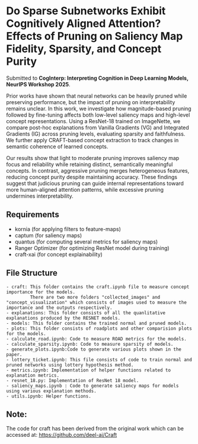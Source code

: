 # Do Sparse Subnetworks Exhibit Cognitively Aligned Attention? Effects of Pruning on Saliency Map Fidelity, Sparsity, and Concept Purity

Submitted to **CogInterp: Interpreting Cognition in Deep Learning Models, NeurIPS Workshop 2025**.

Prior works have shown that neural networks can be heavily pruned while preserving performance, but the impact of pruning on interpretability remains unclear. In this work, we investigate how magnitude-based pruning followed by fine-tuning affects both low-level saliency maps and high-level concept representations. Using a ResNet-18 trained on ImageNette, we compare post-hoc explanations from Vanilla Gradients (VG) and Integrated Gradients (IG) across pruning levels, evaluating sparsity and faithfulness. We further apply CRAFT-based concept extraction to track changes in semantic coherence of learned concepts.

Our results show that light to moderate pruning improves saliency map focus and reliability while retaining distinct, semantically meaningful concepts. In contrast, aggressive pruning merges heterogeneous features, reducing concept purity despite maintaining accuracy. These findings suggest that judicious pruning can guide internal representations toward more human-aligned attention patterns, while excessive pruning undermines interpretability.

## Requirements
- kornia (for applying filters to feature-maps)
- captum (for saliency maps)
- quantus (for computing several metrics for saliency maps)
- Ranger Optimizer (for optimizing ResNet model during training)
- craft-xai (for concept explainability)


## File Structure
    - craft: This folder contains the craft.ipynb file to measure concept importance for the models. 
             There are two more folders "collected_images" and "concept_visualization" which consists of images used to measure the importance and the outputs respectively.
    - explanations: This folder consists of all the quanlitative explanations produced by the RESNET models.
    - models: This folder contains the trained normal and pruned models.
    - plots: This folder consists of roadplots and other comparision plots for the models.
    - calculate_road.ipynb: Code to measure ROAD metrics for the models.
    - calculate_sparsity.ipynb: Code to measure sparsity of models.
    - generate_plots.ipynb:Code to generate various plots shown in the paper.
    - lottery_ticket.ipynb: This file consists of code to train normal and pruned networks using lottery hypothesis method.
    - metrics.ipynb: Implementation of helper functions related to explanation metrics.
    - resnet_18.py: Implementation of ResNet 18 model.
    - saliency_maps.ipynb : Code to generate saliency maps for models using various explanation methods.
    - utils.ipynb: Helper functions.

## Note:
The code for craft has been derived from the original work which can be accessed at: https://github.com/deel-ai/Craft
